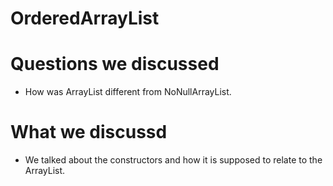 # OrderedArrayList

# Questions we discussed
- How was ArrayList different from NoNullArrayList.

# What we discussd
- We talked about the constructors and how it is supposed to relate to the ArrayList.